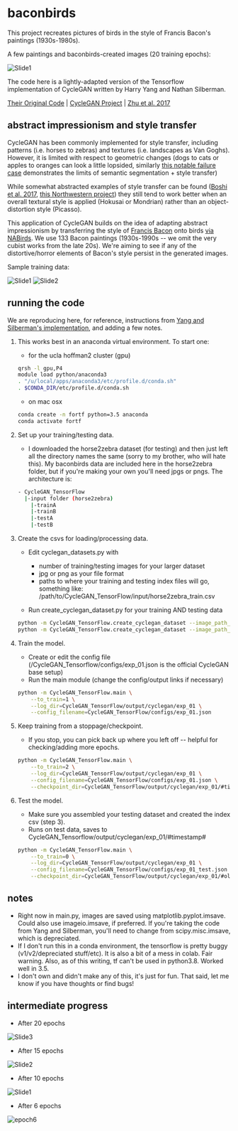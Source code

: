 # baconbirds

This project recreates pictures of birds in the style of Francis Bacon's paintings (1930s-1980s). 

A few paintings and baconbirds-created images (20 training epochs):

![Slide1](https://user-images.githubusercontent.com/56600718/120390635-ce089b00-c2e2-11eb-8ae9-fbd711163f2d.png)


The code here is a lightly-adapted version of the Tensorflow implementation of CycleGAN written by Harry Yang and Nathan Silberman. 

[Their Original Code](https://github.com/leehomyc/cyclegan-1) | [CycleGAN Project](https://junyanz.github.io/CycleGAN/) | [Zhu et al. 2017](https://arxiv.org/pdf/1703.10593.pdf)


## abstract impressionism and style transfer

CycleGAN has been commonly implemented for style transfer, including patterns (i.e. horses to zebras) and textures (i.e. landscapes as Van Goghs). However, it is limited with respect to geometric changes (dogs to cats or apples to oranges can look a little lopsided, similarly [this notable failure case](https://junyanz.github.io/CycleGAN/images/failure_putin.jpg) demonstrates the limits of semantic segmentation + style transfer)

While somewhat abstracted examples of style transfer can be found ([Boshi et al. 2017](https://arxiv.org/pdf/1701.04928.pdf), [this Northwestern project](https://sally9805.github.io/Neural-Artistic-Style-Transfer/)) they still tend to work better when an overall textural style is applied (Hokusai or Mondrian) rather than an object-distortion style (Picasso).

This application of CycleGAN builds on the idea of adapting abstract impressionism by transferring the style of [Francis Bacon](https://francis-bacon.com/paintings) onto birds [via NABirds](https://dl.allaboutbirds.org/nabirds). We use 133 Bacon paintings (1930s-1990s -- we omit the very cubist works from the late 20s). We're aiming to see if any of the distortive/horror elements of Bacon's style persist in the generated images. 

Sample training data:

![Slide1](https://user-images.githubusercontent.com/56600718/119879946-9e235700-bee0-11eb-9fa6-07cc58735ca9.png) ![Slide2](https://user-images.githubusercontent.com/56600718/119879997-a8ddec00-bee0-11eb-8723-84695d42153c.png)


## running the code

We are reproducing here, for reference, instructions from [Yang and Silberman's implementation](https://github.com/leehomyc/cyclegan-1/blob/master/README.md), and adding a few notes.

1. This works best in an anaconda virtual environment. To start one:
    * for the ucla hoffman2 cluster (gpu)
      
	```bash
	qrsh -l gpu,P4
	module load python/anaconda3
	. "/u/local/apps/anaconda3/etc/profile.d/conda.sh"
	. $CONDA_DIR/etc/profile.d/conda.sh
	```
      
    * on mac osx
      
	```bash
	conda create -n fortf python=3.5 anaconda
	conda activate fortf
	```

2. Set up your training/testing data. 
    * I downloaded the horse2zebra dataset (for testing) and then just left all the directory names the same (sorry to my brother, who will hate this). My baconbirds data are included here in the horse2zebra folder, but if you're making your own you'll need jpgs or pngs. The architecture is:
        
	 ```bash
	 - CycleGAN_TensorFlow      
	   |-input folder (horse2zebra)
	     |-trainA
	     |-trainB
	     |-testA
	     |-testB
	 ```

3. Create the csvs for loading/processing data. 
    * Edit cyclegan_datasets.py with
    
        * number of training/testing images for your larger dataset
        * jpg or png as your file format
        * paths to where your training and testing index files will go, something like: /path/to/CycleGAN_TensorFlow/input/horse2zebra_train.csv
    * Run create_cyclegan_dataset.py for your training AND testing data
    
	```bash
	python -m CycleGAN_TensorFlow.create_cyclegan_dataset --image_path_a=/path/to/trainA --image_path_b=/path/to/trainB --dataset_name="horse2zebra_train" --do_shuffle=0
	python -m CycleGAN_TensorFlow.create_cyclegan_dataset --image_path_a=/path/to/testA --image_path_b=/path/to/testB --dataset_name="horse2zebra_test" --do_shuffle=0

	```

4. Train the model.
    * Create or edit the config file (/CycleGAN_Tensorflow/configs/exp_01.json is the official CycleGAN base setup)
    * Run the main module (change the config/output links if necessary)
    
	```bash
	python -m CycleGAN_TensorFlow.main \
	    --to_train=1 \
	    --log_dir=CycleGAN_TensorFlow/output/cyclegan/exp_01 \
	    --config_filename=CycleGAN_TensorFlow/configs/exp_01.json
	```

5. Keep training from a stoppage/checkpoint.
    * If you stop, you can pick back up where you left off -- helpful for checking/adding more epochs. 
	```bash
	python -m CycleGAN_TensorFlow.main \
	    --to_train=2 \
	    --log_dir=CycleGAN_TensorFlow/output/cyclegan/exp_01 \
	    --config_filename=CycleGAN_TensorFlow/configs/exp_01.json \
	    --checkpoint_dir=CycleGAN_TensorFlow/output/cyclegan/exp_01/#timestamp#
	```

6. Test the model.
    * Make sure you assembled your testing dataset and created the index csv (step 3).
    * Runs on test data, saves to CycleGAN_Tensorflow/output/cyclegan/exp_01/#timestamp#
	```bash
	python -m CycleGAN_TensorFlow.main \
	    --to_train=0 \
	    --log_dir=CycleGAN_TensorFlow/output/cyclegan/exp_01 \
	    --config_filename=CycleGAN_TensorFlow/configs/exp_01_test.json \
	    --checkpoint_dir=CycleGAN_TensorFlow/output/cyclegan/exp_01/#old_timestamp# 
	```
	
## notes
   * Right now in main.py, images are saved using matplotlib.pyplot.imsave. Could also use imageio.imsave, if preferred. If you're taking the code from Yang and Silberman, you'll need to change from scipy.misc.imsave, which is depreciated.
   * If I don't run this in a conda environment, the tensorflow is pretty buggy (v1/v2/depreciated stuff/etc). It is also a bit of a mess in colab. Fair warning. Also, as of this writing, tf can't be used in python3.8. Worked well in 3.5.
   * I don't own and didn't make any of this, it's just for fun. That said, let me know if you have thoughts or find bugs!

## intermediate progress
  * After 20 epochs
  
  ![Slide3](https://user-images.githubusercontent.com/56600718/120390977-40797b00-c2e3-11eb-97a6-b1429cd3e621.png)

  * After 15 epochs
  
  ![Slide2](https://user-images.githubusercontent.com/56600718/120391026-4ff8c400-c2e3-11eb-83a2-0d75fc9118d5.png)
  
  * After 10 epochs
  
  ![Slide1](https://user-images.githubusercontent.com/56600718/120391051-5a1ac280-c2e3-11eb-8ccc-2d66ae8fe651.png)

  * After 6 epochs
   
  ![epoch6](https://user-images.githubusercontent.com/56600718/119878488-0709cf80-bedf-11eb-8310-339545fcf223.png)
 



